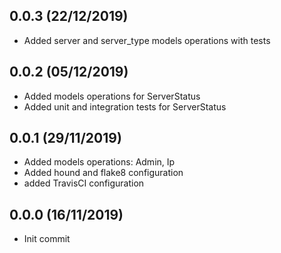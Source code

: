 0.0.3 (22/12/2019)
------------------
* Added server and server_type models operations with tests

0.0.2 (05/12/2019)
------------------
* Added models operations for ServerStatus
* Added unit and integration tests for ServerStatus

0.0.1 (29/11/2019)
------------------
* Added models operations: Admin, Ip
* Added hound and flake8 configuration
* added TravisCI configuration

0.0.0 (16/11/2019)
------------------
* Init commit

